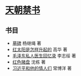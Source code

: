 # [天朝禁书](https://books.xijinping.one)

## 书目

- [墓碑](https://books.xijinping.one/tombstone) 杨继绳 著
- [红太阳是怎样升起的](https://books.xijinping.one/red-sun) 高华 著
- [毛泽东私人医生回忆录](https://books.xijinping.one/private-life-of-mao) 李志绥 著
- [红色赌盘](https://books.xijinping.one/roulette) 沈栋 著
- [习近平和他的情人们](https://books.xijinping.one/lovers) 常博洋 著
